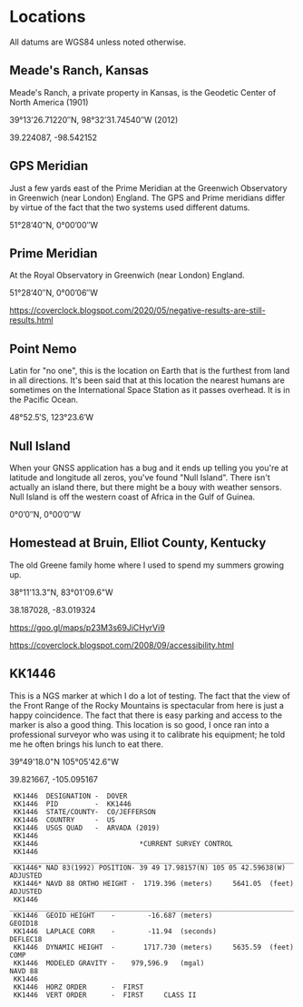 # Locations

All datums are WGS84 unless noted otherwise.

## Meade's Ranch, Kansas

Meade's Ranch, a private property in Kansas, is the Geodetic Center of
North America (1901)

39°13’26.71220″N, 98°32’31.74540″W (2012)

39.224087, -98.542152

## GPS Meridian

Just a few yards east of the Prime Meridian at the Greenwich Observatory
in Greenwich (near London) England. The GPS and Prime meridians differ
by virtue of the fact that the two systems used different datums.

51°28’40″N, 0°00’00″W

## Prime Meridian

At the Royal Observatory in Greenwich (near London) England.

51°28’40″N, 0°00’06″W

<https://coverclock.blogspot.com/2020/05/negative-results-are-still-results.html>

## Point Nemo

Latin for "no one", this is the location on Earth that is the furthest
from land in all directions. It's been said that at this location the
nearest humans are sometimes on the International Space Station as it
passes overhead. It is in the Pacific Ocean.

48°52.5′S, 123°23.6′W

## Null Island

When your GNSS application has a bug and it ends up telling you you're at
latitude and longitude all zeros, you've found "Null Island". There isn't
actually an island there, but there might be a bouy with weather sensors.
Null Island is off the western coast of Africa in the Gulf of Guinea.

0°0’0″N, 0°00’0″W

## Homestead at Bruin, Elliot County, Kentucky

The old Greene family home where I used to spend my summers growing up.

38°11'13.3"N, 83°01'09.6"W

38.187028, -83.019324

<https://goo.gl/maps/p23M3s69JiCHyrVi9>

<https://coverclock.blogspot.com/2008/09/accessibility.html>

## KK1446

This is a NGS marker at which I do a lot of testing. The fact that
the view of the Front Range of the Rocky Mountains is spectacular
from here is just a happy coincidence. The fact that there is easy
parking and access to the marker is also a good thing. This location
is so good, I once ran into a professional surveyor who was using it
to calibrate his equipment; he told me he often brings his lunch to
eat there.

39°49'18.0"N 105°05'42.6"W

39.821667, -105.095167

     KK1446  DESIGNATION -  DOVER
     KK1446  PID         -  KK1446
     KK1446  STATE/COUNTY-  CO/JEFFERSON
     KK1446  COUNTRY     -  US
     KK1446  USGS QUAD   -  ARVADA (2019)
     KK1446
     KK1446                         *CURRENT SURVEY CONTROL
     KK1446  ______________________________________________________________________
     KK1446* NAD 83(1992) POSITION- 39 49 17.98157(N) 105 05 42.59638(W)   ADJUSTED  
     KK1446* NAVD 88 ORTHO HEIGHT -  1719.396 (meters)     5641.05  (feet) ADJUSTED  
     KK1446  ______________________________________________________________________
     KK1446  GEOID HEIGHT    -        -16.687 (meters)                     GEOID18
     KK1446  LAPLACE CORR    -        -11.94  (seconds)                    DEFLEC18
     KK1446  DYNAMIC HEIGHT  -       1717.730 (meters)     5635.59  (feet) COMP
     KK1446  MODELED GRAVITY -    979,596.9   (mgal)                       NAVD 88
     KK1446
     KK1446  HORZ ORDER      -  FIRST
     KK1446  VERT ORDER      -  FIRST     CLASS II

